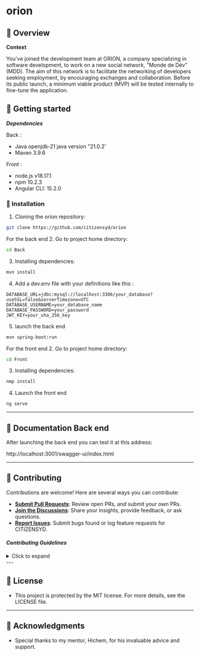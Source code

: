 # orion

## 📍 Overview

**Context**

You've joined the development team at ORION, a company specializing in software development, to work on a new social network, "Monde de Dév" (MDD). The aim of this network is to facilitate the networking of developers seeking employment, by encouraging exchanges and collaboration. Before its public launch, a minimum viable product (MVP) will be tested internally to fine-tune the application.

## 🚀 Getting started

***Dependencies***

Back :
- Java openjdk-21 java version "21.0.2'
- Maven 3.9.6
    
Front :
- node.js v18.17.1
- npm 10.2.3
- Angular CLI: 15.2.0
### 🔧 Installation

1. Cloning the orion repository:
```sh
git clone https://github.com/citizensyd/orion
```
For the back end
2. Go to project home directory:
```sh
cd Back
```

3. Installing dependencies:
```sh
mvn install
```
4. Add a dev.env file with your definitions like this :
```
DATABASE_URL=jdbc:mysql://localhost:3306/your_database?useSSL=false&serverTimezone=UTC
DATABASE_USERNAME=your_database_name
DATABASE_PASSWORD=your_password
JWT_KEY=your_sha_256_key
```
5. launch the back end
```sh
mvn spring-boot:run
```
For the front end
2. Go to project home directory:
```sh
cd Front
```

3. Installing dependencies:
```sh
nmp install
```
4. Launch the front end
```sh
ng serve
```
---
## 💼 Documentation Back end
After launching the back end you can test it at this address:

http://localhost:3001/swagger-ui/index.html

---

## 🤝 Contributing

Contributions are welcome! Here are several ways you can contribute:

- **[Submit Pull Requests](https://github.com/citizensyd/telesport/blob/main/CONTRIBUTING.md)**: Review open PRs, and submit your own PRs.
- **[Join the Discussions](https://github.com/citizensyd/telesport/discussions)**: Share your insights, provide feedback, or ask questions.
- **[Report Issues](https://github.com/citizensyd/telesport/issues)**: Submit bugs found or log feature requests for CITIZENSYD.

#### *Contributing Guidelines*

<details closed>
<summary>Click to expand</summary>

1. **Fork the Repository**: Start by forking the project repository to your GitHub account.
2. **Clone Locally**: Clone the forked repository to your local machine using a Git client.
   ```sh
   git clone <your-forked-repo-url>
   ```
3. **Create a New Branch**: Always work on a new branch, giving it a descriptive name.
   ```sh
   git checkout -b new-feature-x
   ```
4. **Make Your Changes**: Develop and test your changes locally.
5. **Commit Your Changes**: Commit with a clear and concise message describing your updates.
   ```sh
   git commit -m 'Implemented new feature x.'
   ```
6. **Push to GitHub**: Push the changes to your forked repository.
   ```sh
   git push origin new-feature-x
   ```
7. **Submit a Pull Request**: Create a PR against the original project repository. Clearly describe the changes and their motivations.

Once your PR is reviewed and approved, it will be merged into the main branch.

</details>
---

## 📄 License


- This project is protected by the MIT license. For more details, see the LICENSE file.
---

## 👏 Acknowledgments

- Special thanks to my mentor, Hichem, for his invaluable advice and support.
